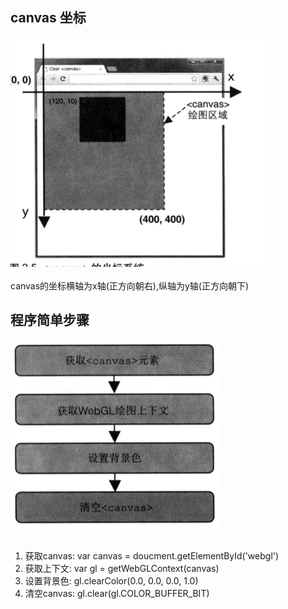 ## canvas 坐标
![canvas](./static/canvas1.png)<br/><br/>
 canvas的坐标横轴为x轴(正方向朝右),纵轴为y轴(正方向朝下)
 ## 程序简单步骤
![canvas](./static/canvas2.png)<br/><br/>
1. 获取canvas: var canvas = doucment.getElementById('webgl')
2. 获取上下文: var gl = getWebGLContext(canvas)
3. 设置背景色: gl.clearColor(0.0, 0.0, 0.0, 1.0)
4. 清空canvas: gl.clear(gl.COLOR_BUFFER_BIT)
